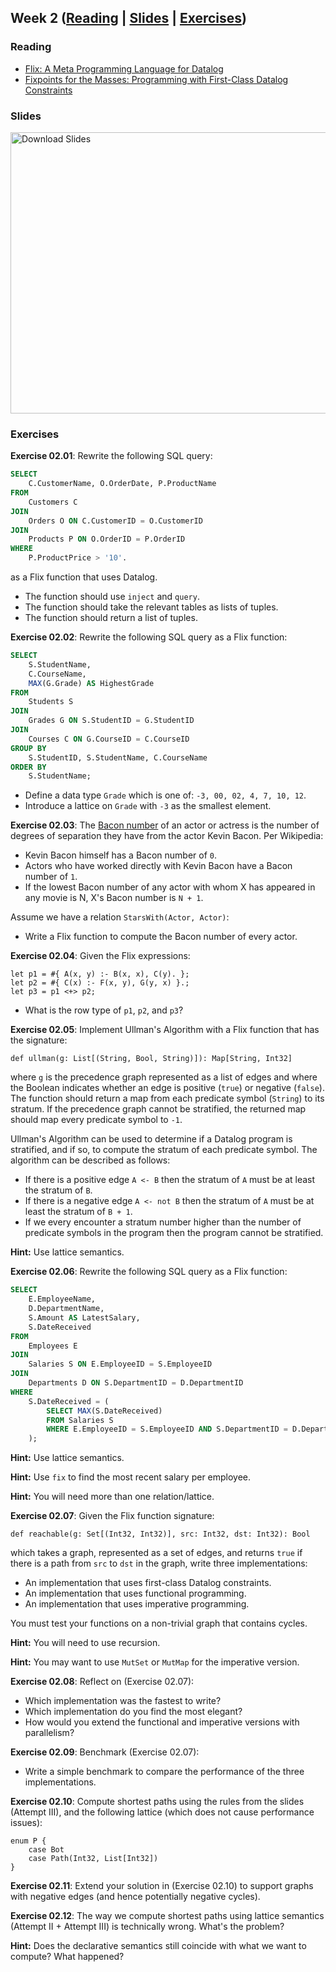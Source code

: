 ## Week 2 ([Reading](#reading) | [Slides](#slides) | [Exercises](#exercises))

### Reading

- [Flix: A Meta Programming Language for Datalog](https://ceur-ws.org/Vol-3203/short8.pdf)
- [Fixpoints for the Masses: Programming with First-Class Datalog Constraints](https://dl.acm.org/doi/10.1145/3428193)

### Slides

<a href="./week2.pdf">
    <img src="./week2-02.png" alt="Download Slides" width="800" height="450"/>
</a>

### Exercises

**Exercise 02.01**: Rewrite the following SQL query:

```sql
SELECT 
    C.CustomerName, O.OrderDate, P.ProductName 
FROM 
    Customers C 
JOIN 
    Orders O ON C.CustomerID = O.CustomerID 
JOIN 
    Products P ON O.OrderID = P.OrderID
WHERE 
    P.ProductPrice > '10'.
```

as a Flix function that uses Datalog. 

- The function should use `inject` and `query`.
- The function should take the relevant tables as lists of tuples.
- The function should return a list of tuples.

**Exercise 02.02**: Rewrite the following SQL query as a Flix function:

```sql
SELECT
    S.StudentName,
    C.CourseName,
    MAX(G.Grade) AS HighestGrade
FROM
    Students S
JOIN
    Grades G ON S.StudentID = G.StudentID
JOIN
    Courses C ON G.CourseID = C.CourseID
GROUP BY
    S.StudentID, S.StudentName, C.CourseName
ORDER BY
    S.StudentName;
```

- Define a data type `Grade` which is one of: `-3, 00, 02, 4, 7, 10, 12`. 
- Introduce a lattice on `Grade` with `-3` as the smallest element. 

**Exercise 02.03**: The [Bacon number]([https://en.wikipedia.org/wiki/Six_Degrees_of_Kevin_Bacon#Bacon_numbers) of an actor or actress is the number of
degrees of separation they have from the actor Kevin Bacon. Per Wikipedia:

- Kevin Bacon himself has a Bacon number of `0`.
- Actors who have worked directly with Kevin Bacon have a Bacon number of `1`.
- If the lowest Bacon number of any actor with whom X has appeared in any movie
  is N, X's Bacon number is `N + 1`.

Assume we have a relation `StarsWith(Actor, Actor)`: 

- Write a Flix function to compute the Bacon number of every actor. 

**Exercise 02.04**: Given the Flix expressions:

```flix
let p1 = #{ A(x, y) :- B(x, x), C(y). };
let p2 = #{ C(x) :- F(x, y), G(y, x) }.;
let p3 = p1 <+> p2;
```

- What is the row type of `p1`, `p2`, and `p3`?

**Exercise 02.05**: Implement Ullman's Algorithm with a Flix function that has
the signature: 

```flix
def ullman(g: List[(String, Bool, String)]): Map[String, Int32]
```

where `g` is the precedence graph represented as a list of edges and where the
Boolean indicates whether an edge is positive (`true`) or negative (`false`).
The function should return a map from each predicate symbol (`String`) to its
stratum. If the precedence graph cannot be stratified, the returned map should
map every predicate symbol to `-1`.

Ullman's Algorithm can be used to determine if a Datalog program is stratified,
and if so, to compute the stratum of each predicate symbol. The algorithm can be
described as follows: 

- If there is a positive edge `A <- B` then the stratum of `A` must be at least
  the stratum of `B`.
- If there is a negative edge `A <- not B` then the stratum of `A` must be at
  least the stratum of `B + 1`.
- If we every encounter a stratum number higher than the number of predicate
  symbols in the program then the program cannot be stratified.

**Hint:** Use lattice semantics.

**Exercise 02.06**: Rewrite the following SQL query as a Flix function:

```sql
SELECT
    E.EmployeeName,
    D.DepartmentName,
    S.Amount AS LatestSalary,
    S.DateReceived
FROM
    Employees E
JOIN
    Salaries S ON E.EmployeeID = S.EmployeeID
JOIN
    Departments D ON S.DepartmentID = D.DepartmentID
WHERE
    S.DateReceived = (
        SELECT MAX(S.DateReceived)
        FROM Salaries S
        WHERE E.EmployeeID = S.EmployeeID AND S.DepartmentID = D.DepartmentID
    );
```

**Hint:** Use lattice semantics.

**Hint:** Use `fix` to find the most recent salary per employee.

**Hint:** You will need more than one relation/lattice.

**Exercise 02.07**: Given the Flix function signature:

```flix
def reachable(g: Set[(Int32, Int32)], src: Int32, dst: Int32): Bool
```

which takes a graph, represented as a set of edges, and returns `true` if there
is a path from `src` to `dst` in the graph, write three implementations:

- An implementation that uses first-class Datalog constraints.
- An implementation that uses functional programming.
- An implementation that uses imperative programming.

You must test your functions on a non-trivial graph that contains cycles.

**Hint:** You will need to use recursion.

**Hint:** You may want to use `MutSet` or `MutMap` for the imperative version.

**Exercise 02.08**: Reflect on (Exercise 02.07):

- Which implementation was the fastest to write?
- Which implementation do you find the most elegant?
- How would you extend the functional and imperative versions with parallelism?

**Exercise 02.09**: Benchmark (Exercise 02.07):

- Write a simple benchmark to compare the performance of the three implementations.

**Exercise 02.10**: Compute shortest paths using the rules from the slides
(Attempt III), and the following lattice (which does not cause performance
issues): 

```flix
enum P {
    case Bot
    case Path(Int32, List[Int32])
}
```

**Exercise 02.11**: Extend your solution in (Exercise 02.10) to support graphs
with negative edges (and hence potentially negative cycles).

**Exercise 02.12**: The way we compute shortest paths using lattice semantics
(Attempt II + Attempt III) is technically wrong. What's the problem? 

**Hint:** Does the declarative semantics still coincide with what we want to
compute? What happened?

<!-- Future Idea: Use rho abstraction to split a large program into smaller functions. -->
